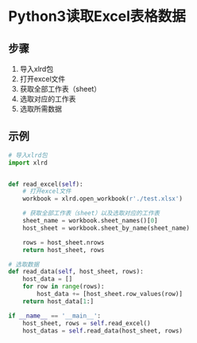 ﻿---
layout: post
---

# Python3读取Excel表格数据
## 步骤
1. 导入xlrd包
2. 打开excel文件
3. 获取全部工作表（sheet）
4. 选取对应的工作表
5. 选取所需数据

## 示例
```python
# 导入xlrd包
import xlrd


def read_excel(self):
    # 打开excel文件
    workbook = xlrd.open_workbook(r'./test.xlsx')

    # 获取全部工作表（sheet）以及选取对应的工作表
    sheet_name = workbook.sheet_names()[0]
    host_sheet = workbook.sheet_by_name(sheet_name)

    rows = host_sheet.nrows
    return host_sheet, rows

# 选取数据
def read_data(self, host_sheet, rows):
    host_data = []
    for row in range(rows):
        host_data += [host_sheet.row_values(row)]
    return host_data[1:]

if __name__ == '__main__':
    host_sheet, rows = self.read_excel()
    host_datas = self.read_data(host_sheet, rows)
```
